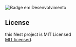 ![Badge em Desenvolvimento](http://img.shields.io/static/v1?label=STATUS&message=EM%20DESENVOLVIMENTO&color=GREEN&style=for-the-badge)
<br/>
## License

this Nest project is MIT Licensed
<br/>
 [MIT licensed](https://github.com/nestjs/nest/blob/master/LICENSE).

